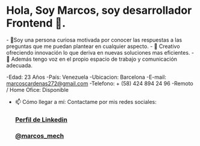 <h1>Hola, Soy Marcos, soy desarrollador Frontend 👋. </h1>
- 🔭Soy una persona curiosa motivada por conocer las respuestas a las preguntas que me puedan plantear en cualquier aspecto.
- 🌱 Creativo ofreciendo innovación lo que deriva en nuevas soluciones mas eficientes.
- 👯 Además tengo voz en el propio espacio de trabajo y comunicación adecuada.

-Edad: 23 Años
-País: Venezuela
-Ubicacion: Barcelona
-E-mail: marcoscardenas272@gmail.com
-Telefono: + (58) 424 894 24 96
-Remoto / Home Ofice: Disponible
- 📫 Cómo llegar a mí: Contactame por mis redes sociales:
     <h3><a href="https://www.linkedin.com/in/marcos-cardenas-385025137/">Perfil de Linkedin</a></h3>
     <h3><a href="https://www.instagram.com/marcos_mech">@marcos_mech</a></h3>
